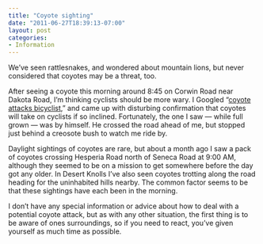 ```yaml
---
title: "Coyote sighting"
date: "2011-06-27T18:39:13-07:00"
layout: post
categories:
- Information
---
```


We’ve seen rattlesnakes, and wondered about mountain lions, but never considered that coyotes may be a threat, too.  
  
After seeing a coyote this morning around 8:45 on Corwin Road near Dakota Road, I’m thinking cyclists should be more wary. I Googled “[coyote attacks bicyclist](https://www.google.com/search?client=safari&rls=en&q=coyote+attacks+bicyclist&ie=UTF-8&oe=UTF-8),” and came up with disturbing confirmation that coyotes will take on cyclists if so inclined. Fortunately, the one I saw — while full grown — was by himself. He crossed the road ahead of me, but stopped just behind a creosote bush to watch me ride by.

Daylight sightings of coyotes are rare, but about a month ago I saw a pack of coyotes crossing Hesperia Road north of Seneca Road at 9:00 AM, although they seemed to be on a mission to get somewhere before the day got any older. In Desert Knolls I’ve also seen coyotes trotting along the road heading for the uninhabited hills nearby. The common factor seems to be that these sightings have each been in the morning.

I don’t have any special information or advice about how to deal with a potential coyote attack, but as with any other situation, the first thing is to be aware of ones surroundings, so if you need to react, you’ve given yourself as much time as possible.